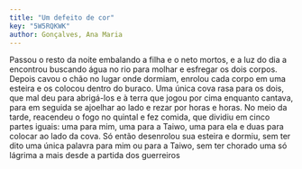 ```yaml
---
title: "Um defeito de cor"
key: "5W5RQKWK"
author: Gonçalves, Ana Maria
---
```

<div data-schema-version="8"><p>Passou o resto da noite embalando a filha e o neto mortos, e a luz do dia a encontrou buscando água no rio para molhar e esfregar os dois corpos. Depois cavou o chão no lugar onde dormiam, enrolou cada corpo em uma esteira e os colocou dentro do buraco. Uma única cova rasa para os dois, que mal deu para abrigá-los e à terra que jogou por cima enquanto cantava, para em seguida se ajoelhar ao lado e rezar por horas e horas. No meio da tarde, reacendeu o fogo no quintal e fez comida, que dividiu em cinco partes iguais: uma para mim, uma para a Taiwo, uma para ela e duas para colocar ao lado da cova. Só então desenrolou sua esteira e dormiu, sem ter dito uma única palavra para mim ou para a Taiwo, sem ter chorado uma só lágrima a mais desde a partida dos guerreiros</p> </div>